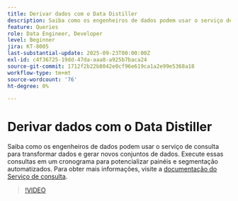 ```yaml
---
title: Derivar dados com o Data Distiller
description: Saiba como os engenheiros de dados podem usar o serviço de consulta para transformar dados e gerar novos conjuntos de dados. Execute essas consultas em um cronograma para potencializar painéis e segmentação automatizados.
feature: Queries
role: Data Engineer, Developer
level: Beginner
jira: KT-8005
last-substantial-update: 2025-09-23T00:00:00Z
exl-id: c4f36725-19dd-47da-aaa8-a925b7baca24
source-git-commit: 1712f2b22b8042e0cf96e619ca1a2e99e5368a18
workflow-type: tm+mt
source-wordcount: '76'
ht-degree: 0%

---
```


# Derivar dados com o Data Distiller

Saiba como os engenheiros de dados podem usar o serviço de consulta para transformar dados e gerar novos conjuntos de dados. Execute essas consultas em um cronograma para potencializar painéis e segmentação automatizados. Para obter mais informações, visite a [documentação do Serviço de consulta](https://experienceleague.adobe.com/pt-br/docs/experience-platform/query/home).

>[!VIDEO](https://video.tv.adobe.com/v/3475297?learn=on&enablevpops&captions=por_br)

